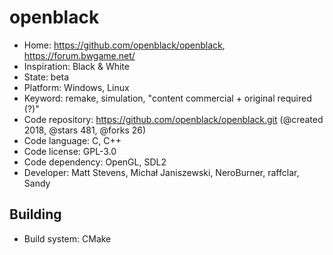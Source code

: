# openblack

- Home: https://github.com/openblack/openblack, https://forum.bwgame.net/
- Inspiration: Black & White
- State: beta
- Platform: Windows, Linux
- Keyword: remake, simulation, "content commercial + original required (?)"
- Code repository: https://github.com/openblack/openblack.git (@created 2018, @stars 481, @forks 26)
- Code language: C, C++
- Code license: GPL-3.0
- Code dependency: OpenGL, SDL2
- Developer: Matt Stevens, Michał Janiszewski, NeroBurner, raffclar, Sandy

## Building

- Build system: CMake
